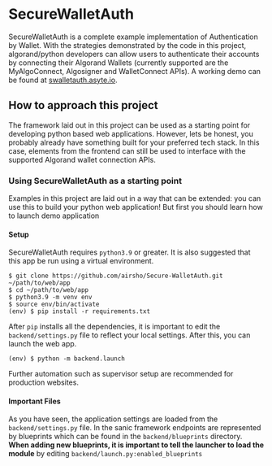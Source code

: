 # SecureWalletAuth
SecureWalletAuth is a complete example implementation of Authentication by Wallet. With the strategies demonstrated by the code in this project, algorand/python developers can allow users to authenticate their accounts by connecting their Algorand Wallets (currently supported are the MyAlgoConnect, Algosigner and WalletConnect APIs). A working demo can be found at [swalletauth.asyte.io](https://swalletauth.asyte.io/).

## How to approach this project
The framework laid out in this project can be used as a starting point for developing python based web applications. However, lets be honest, you probably already have something built for your preferred tech stack. In this case, elements from the frontend can still be used to interface with the supported Algorand wallet connection APIs.

### Using SecureWalletAuth as a starting point
Examples in this project are laid out in a way that can be extended: you can use this to build your python web application! But first you should learn how to launch demo application

#### Setup
SecureWalletAuth requires `python3.9` or greater. It is also suggested that this app be run using a virtual environment.

```
$ git clone https://github.com/airsho/Secure-WalletAuth.git ~/path/to/web/app
$ cd ~/path/to/web/app
$ python3.9 -m venv env
$ source env/bin/activate
(env) $ pip install -r requirements.txt
```

After `pip` installs all the dependencies, it is important to edit the `backend/settings.py` file to reflect your local settings. After this, you can launch the web app.

```
(env) $ python -m backend.launch
```

Further automation such as supervisor setup are recommended for production websites.

#### Important Files
As you have seen, the application settings are loaded from the `backend/settings.py` file. In the sanic framework endpoints are represented by blueprints which can be found in the `backend/blueprints` directory. **When adding new blueprints, it is important to tell the launcher to load the module** by editing `backend/launch.py:enabled_blueprints`
